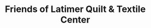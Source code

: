 ---
layout: repo
title: "Friends of Latimer Quilt & Textile Center"
id: 25344
permalink: repos/25344/
---